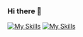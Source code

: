 ### Hi there 👋

[![My Skills](https://skillicons.dev/icons?i=html,css,js,php,sass,vue,vscode)](https://skillicons.dev)
[![My Skills](https://skillicons.dev/icons?i=figma,ableton,ai,ps,vscode,wordpress)](https://skillicons.dev)

<!--
**abroudoux/abroudoux** is a ✨ _special_ ✨ repository because its `README.md` (this file) appears on your GitHub profile.

Here are some ideas to get you started:

- 🔭 I’m currently working on ...
- 🌱 I’m currently learning ...
- 👯 I’m looking to collaborate on ...
- 🤔 I’m looking for help with ...
- 💬 Ask me about ...
- 📫 How to reach me: ...
- 😄 Pronouns: ...
- ⚡ Fun fact: ...
-->
